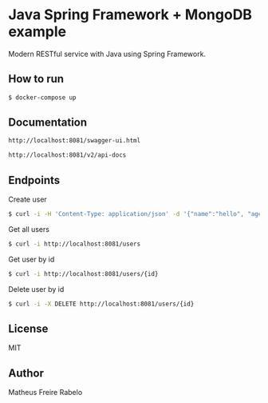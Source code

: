 # Java Spring Framework + MongoDB example

Modern RESTful service with Java using Spring Framework.

## How to run
```bash
$ docker-compose up
```

## Documentation
```bash
http://localhost:8081/swagger-ui.html
```

```bash
http://localhost:8081/v2/api-docs
```

## Endpoints
Create user
```bash
$ curl -i -H 'Content-Type: application/json' -d '{"name":"hello", "age":23}' http://localhost:8081/users
```

Get all users
```bash
$ curl -i http://localhost:8081/users
```

Get user by id
```bash
$ curl -i http://localhost:8081/users/{id}
```

Delete user by id
```bash
$ curl -i -X DELETE http://localhost:8081/users/{id}
```

## License
MIT

## Author
Matheus Freire Rabelo
